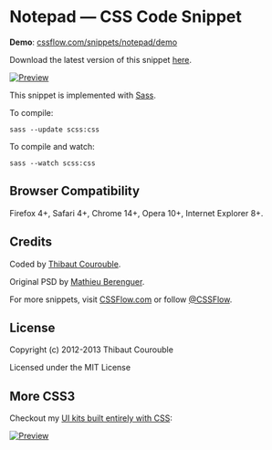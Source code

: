 # Notepad — CSS Code Snippet

**Demo**: [cssflow.com/snippets/notepad/demo](http://www.cssflow.com/snippets/notepad/demo)

Download the latest version of this snippet [here](http://www.cssflow.com/snippets/notepad.zip).

[![Preview](http://cdn.cssflow.com/snippets/notepad/preview-580.png)](http://www.cssflow.com/snippets/notepad)

This snippet is implemented with [Sass](https://github.com/nex3/sass).

To compile:

`sass --update scss:css`

To compile and watch:

`sass --watch scss:css`

## Browser Compatibility

Firefox 4+, Safari 4+, Chrome 14+, Opera 10+, Internet Explorer 8+.

## Credits

Coded by [Thibaut Courouble](http://thibaut.me).

Original PSD by [Mathieu Berenguer](http://dribbble.com/shots/592046-Notepad).

For more snippets, visit [CSSFlow.com](http://www.cssflow.com) or follow [@CSSFlow](https://twitter.com/CSSFlow).

## License

Copyright (c) 2012-2013 Thibaut Courouble

Licensed under the MIT License

## More CSS3

Checkout my [UI kits built entirely with CSS](http://www.cssflow.com/ui-kits):

[![Preview](http://cdn.cssflow.com/kits/all_kits_preview_850.jpg)](http://www.cssflow.com/ui-kits)
